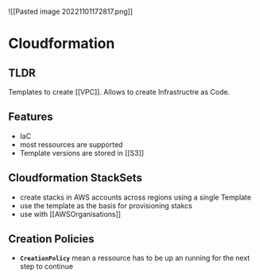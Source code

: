 ![[Pasted image 20221101172817.png]]
# Cloudformation

## TLDR
Templates to create [[VPC]]. Allows to create Infrastructre as Code.

## Features
- IaC
- most ressources are supported
- Template versions are stored in [[S3]]

## Cloudformation StackSets
- create stacks in AWS accounts across regions using a single Template
- use the template as the basis for provisioning stakcs
- use with [[AWSOrganisations]]

## Creation Policies
- **`CreationPolicy`** mean a ressource has to be up an running for the next step to continue